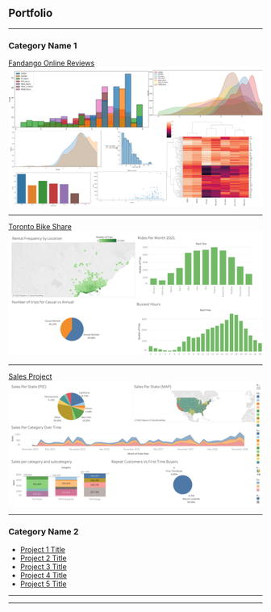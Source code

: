 ## Portfolio

---

### Category Name 1 

[Fandango Online Reviews](/sample_page)
<img src="images/Fandango_Recreation_Project.png?raw=true"/>

---
[Toronto Bike Share](/pdf/sample_presentation.pdf)
<img src="images/Toronto_Bikeshare_Dashboard.png?raw=true"/>

---
[Sales Project](http://example.com/)
<img src="images/Sales_Project_Dashboard.png?raw=true"/>

---

### Category Name 2

- [Project 1 Title](http://example.com/)
- [Project 2 Title](http://example.com/)
- [Project 3 Title](http://example.com/)
- [Project 4 Title](http://example.com/)
- [Project 5 Title](http://example.com/)

---




---

